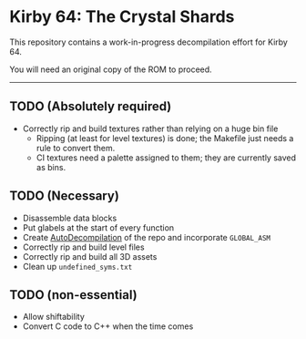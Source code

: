 # Kirby 64: The Crystal Shards

This repository contains a work-in-progress decompilation effort for Kirby 64.

You will need an original copy of the ROM to proceed.

---

## TODO (Absolutely required)
 - Correctly rip and build textures rather than relying on a huge bin file
   - Ripping (at least for level textures) is done; the Makefile just needs a rule to convert them.
   - CI textures need a palette assigned to them; they are currently saved as bins.
 
## TODO (Necessary)
 - Disassemble data blocks
 - Put glabels at the start of every function
 - Create [AutoDecompilation](https://github.com/farisawan-2000/auto-decompiler) of the repo and incorporate `GLOBAL_ASM`
 - Correctly rip and build level files
 - Correctly rip and build all 3D assets
 - Clean up `undefined_syms.txt`
 
## TODO (non-essential)
 - Allow shiftability
 - Convert C code to C++ when the time comes
